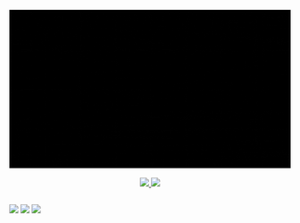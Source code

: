 
![Peek 2020-07-09 15-53](https://github.com/Alisson-JP/Alisson-JP/blob/main/Gif%20Ola.gif)

  
<div align="center">
  <a href="https://github.com/Alisson-JP">
  <img height="160em" src="https://github-readme-stats.vercel.app/api?username=Alisson-JP&show_icons=true&theme=highcontrast&include_all_commits=true&count_private=true"/>
  <img height="160em" src="https://github-readme-stats.vercel.app/api/top-langs/?username=Alisson-JP&layout=compact&langs_count=7&theme=highcontrast"/>
</div>

##
  
</div>
  
<div> 
  <a href="https://www.instagram.com/aktanjp/" target="_blank"><img src="https://img.shields.io/badge/-Instagram-%23E4405F?style=for-the-badge&logo=instagram&logoColor=white" target="_blank"></a>
  <a href = "mailto:aktanjp@gmail.com"><img src="https://img.shields.io/badge/-Gmail-%23333?style=for-the-badge&logo=gmail&logoColor=white" target="_blank"></a>
  <a href="https://www.linkedin.com/in/alisson-jp-5b7883220/" target="_blank"><img src="https://img.shields.io/badge/-LinkedIn-%230077B5?style=for-the-badge&logo=linkedin&logoColor=white" target="_blank"></a> 
</div>
